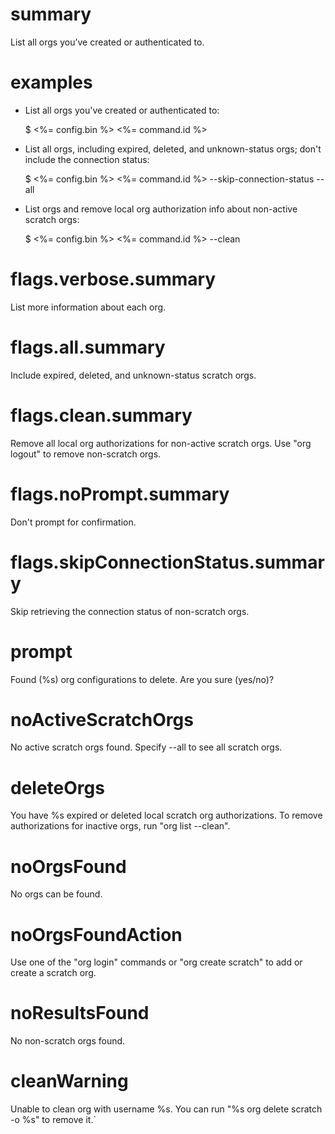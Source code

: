 # summary

List all orgs you’ve created or authenticated to.

# examples

- List all orgs you've created or authenticated to:

  $ <%= config.bin %> <%= command.id %>

- List all orgs, including expired, deleted, and unknown-status orgs; don't include the connection status:

  $ <%= config.bin %> <%= command.id %> --skip-connection-status --all

- List orgs and remove local org authorization info about non-active scratch orgs:

  $ <%= config.bin %> <%= command.id %> --clean

# flags.verbose.summary

List more information about each org.

# flags.all.summary

Include expired, deleted, and unknown-status scratch orgs.

# flags.clean.summary

Remove all local org authorizations for non-active scratch orgs. Use "org logout" to remove non-scratch orgs.

# flags.noPrompt.summary

Don't prompt for confirmation.

# flags.skipConnectionStatus.summary

Skip retrieving the connection status of non-scratch orgs.

# prompt

Found (%s) org configurations to delete. Are you sure (yes/no)?

# noActiveScratchOrgs

No active scratch orgs found. Specify --all to see all scratch orgs.

# deleteOrgs

You have %s expired or deleted local scratch org authorizations. To remove authorizations for inactive orgs, run "org list --clean".

# noOrgsFound

No orgs can be found.

# noOrgsFoundAction

Use one of the "org login" commands or "org create scratch" to add or create a scratch org.

# noResultsFound

No non-scratch orgs found.

# cleanWarning

Unable to clean org with username %s. You can run "%s org delete scratch -o %s" to remove it.`
